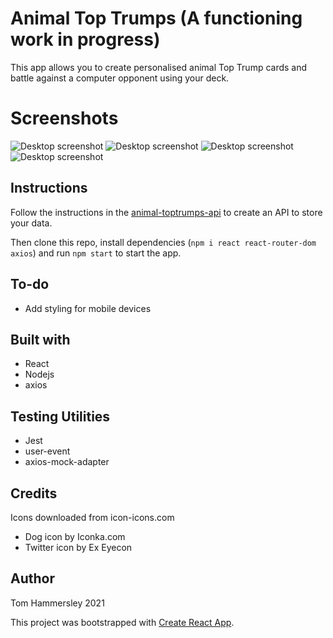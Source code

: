 # Animal Top Trumps (A functioning work in progress)

This app allows you to create personalised animal Top Trump cards and battle against a computer opponent using your deck.

# Screenshots

![Desktop screenshot](https://github.com/scented-wiring/animal-toptrumps/blob/master/screenshots/screenshot1.png) ![Desktop screenshot](https://github.com/scented-wiring/animal-toptrumps/blob/master/screenshots/screenshot2.png)
![Desktop screenshot](https://github.com/scented-wiring/animal-toptrumps/blob/master/screenshots/screenshot3.png) ![Desktop screenshot](https://github.com/scented-wiring/animal-toptrumps/blob/master/screenshots/screenshot4.png)

## Instructions

Follow the instructions in the [animal-toptrumps-api](https://github.com/scented-wiring/animal-toptrumps-api) to create an API to store your data.

Then clone this repo, install dependencies (`npm i react react-router-dom axios`)
and run `npm start` to start the app.

## To-do

- Add styling for mobile devices

## Built with

- React
- Nodejs
- axios

## Testing Utilities

- Jest
- user-event
- axios-mock-adapter

## Credits

Icons downloaded from icon-icons.com

- Dog icon by Iconka.com
- Twitter icon by Ex Eyecon

## Author

Tom Hammersley 2021

This project was bootstrapped with [Create React App](https://github.com/facebook/create-react-app).
